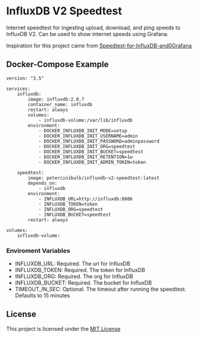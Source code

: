 # InfluxDB V2 Speedtest

Internet speedtest for ingesting upload, download, and ping speeds to InfluxDB V2. 
Can be used to show internet speeds using Grafana.

Inspiration for this project came from [Speedtest-for-InfluxDB-and0Grafana](https://github.com/barrycarey/Speedtest-for-InfluxDB-and-Grafana)

## Docker-Compose Example
```
version: "3.5"

services:
    influxdb:
        image: influxdb:2.0.7
        container_name: influxdb
        restart: always
        volumes:
            - influxdb-volume:/var/lib/influxdb
        environment:
            - DOCKER_INFLUXDB_INIT_MODE=setup
            - DOCKER_INFLUXDB_INIT_USERNAME=admin
            - DOCKER_INFLUXDB_INIT_PASSWORD=adminpassword
            - DOCKER_INFLUXDB_INIT_ORG=speedtest
            - DOCKER_INFLUXDB_INIT_BUCKET=speedtest
            - DOCKER_INFLUXDB_INIT_RETENTION=1w
            - DOCKER_INFLUXDB_INIT_ADMIN_TOKEN=token

    speedtest:
        image: petercinibulk/influxdb-v2-speedtest:latest
        depends_on:
            - influxdb
        environment: 
            - INFLUXDB_URL=http://influxdb:8086
            - INFLUXDB_TOKEN=token
            - INFLUXDB_ORG=speedtest
            - INFLUXDB_BUCKET=speedtest
        restart: always

volumes:
    influxdb-volume:
```

### Enviroment Variables
- INFLUXDB_URL: Required. The url for InfluxDB
- INFLUXDB_TOKEN: Required. The token for InfluxDB
- INFLUXDB_ORG: Required. The org for InfluxDB
- INFLUXDB_BUCKET: Required. The bucket for InfluxDB
- TIMEOUT_IN_SEC: Optional. The timeout after running the speedtest. Defaults to 15 minutes

## License

This project is licensed under the [MIT License](LICENSE)